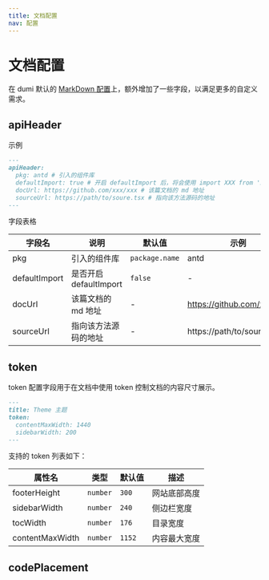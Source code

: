 ```yaml
---
title: 文档配置
nav: 配置
---
```


# 文档配置

在 dumi 默认的 [MarkDown 配置](https://d.umijs.org/config/markdown)上，额外增加了一些字段，以满足更多的自定义需求。

## apiHeader

示例

```md
---
apiHeader:
  pkg: antd # 引入的组件库
  defaultImport: true # 开启 defaultImport 后，将会使用 import XXX from 'xxx'; 语法
  docUrl: https://github.com/xxx/xxx # 该篇文档的 md 地址
  sourceUrl: https://path/to/soure.tsx # 指向该方法源码的地址
---
```

字段表格

| 字段名        | 说明                   | 默认值         | 示例                       |
| ------------- | ---------------------- | -------------- | -------------------------- |
| pkg           | 引入的组件库           | `package.name` | antd                       |
| defaultImport | 是否开启 defaultImport | `false`        | -                          |
| docUrl        | 该篇文档的 md 地址     | -              | https://github.com/xxx/xxx |
| sourceUrl     | 指向该方法源码的地址   | -              | https://path/to/soure.tsx  |

## token

token 配置字段用于在文档中使用 token 控制文档的内容尺寸展示。

```md
---
title: Theme 主题
token:
  contentMaxWidth: 1440
  sidebarWidth: 200
---
```

支持的 token 列表如下：

| 属性名          | 类型     | 默认值 | 描述         |
| --------------- | -------- | ------ | ------------ |
| footerHeight    | `number` | `300`  | 网站底部高度 |
| sidebarWidth    | `number` | `240`  | 侧边栏宽度   |
| tocWidth        | `number` | `176`  | 目录宽度     |
| contentMaxWidth | `number` | `1152` | 内容最大宽度 |

## codePlacement
